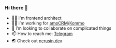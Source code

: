 ### Hi there 👋

- 👨‍💻 I'm frontend architect
- 🕵️‍♀️ I’m working for [amoCRM](https://amocrm.ru)/[Kommo](https://kommo.com)
- 👯 I’m looking to collaborate on complicated things
- 📫 How to reach me: [Telegram](https://t.me/igoryusha22)
- 🌏 Check out [nerusin.dev](https://nerusin.dev)


<!--
**igoryusha22/igoryusha22** is a ✨ _special_ ✨ repository because its `README.md` (this file) appears on your GitHub profile.

Here are some ideas to get you started:

- 🔭 I’m currently working on ...
- 🌱 I’m currently learning ...
- 👯 I’m looking to collaborate on ...
- 🤔 I’m looking for help with ...
- 💬 Ask me about ...
- 📫 How to reach me: ...
- 😄 Pronouns: ...
- ⚡ Fun fact: ...
-->
